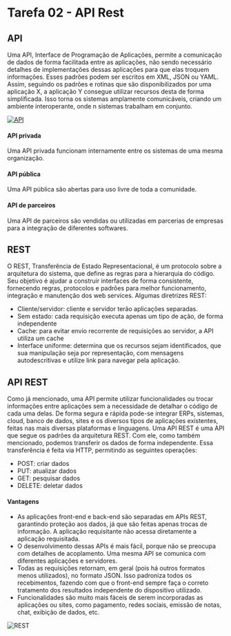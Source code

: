 # Tarefa 02 - API Rest
## API
Uma API, Interface de Programação de Aplicações, permite a comunicação de dados de forma facilitada entre as aplicações, não sendo necessário detalhes de implementações dessas aplicações para que elas troquem informações. Esses padrões podem ser escritos em XML, JSON ou YAML.
Assim, seguindo os padrões e rotinas que são disponibilizados por uma aplicação X, a aplicação Y consegue utilizar recursos desta de forma simplificada. Isso torna os sistemas amplamente comunicáveis, criando um ambiente interoperante, onde n sistemas trabalham em conjunto.

[![API](https://becode.com.br/wp-content/uploads/2017/02/API-768x520.png "API")](https://becode.com.br/wp-content/uploads/2017/02/API-768x520.png "API")

#### API privada
Uma API privada funcionam internamente entre os sistemas de uma mesma organização.

#### API pública
Uma API pública são abertas para uso livre de toda a comunidade.

#### API de parceiros
Uma API de parceiros são vendidas ou utilizadas em parcerias de empresas para a integração de diferentes softwares.

## REST
O REST, Transferência de Estado Representacional, é um protocolo sobre a arquitetura do sistema, que define as regras para a hierarquia do código. Seu objetivo é ajudar a construir interfaces de forma consistente, fornecendo regras, protocolos e padrões para melhor funcionamento, integração e manutenção dos web services. Algumas diretrizes REST:
- Cliente/servidor: cliente e servidor terão aplicações separadas.
- Sem estado: cada requisição executa apenas um tipo de ação, de forma independente
- Cache: para evitar envio recorrente de requisições ao servidor, a API utiliza um cache
- Interface uniforme: determina que os recursos sejam identificados, que sua manipulação seja por representação, com mensagens autodescritivas e utilize link para navegar pela aplicação.

## API REST
Como já mencionado, uma API permite utilizar funcionalidades ou trocar informações entre aplicações sem a necessidade de detalhar o código de cada uma delas. De forma segura e rápida pode-se integrar ERPs, sistemas, cloud, banco de dados, sites e os diversos tipos de aplicações existentes, feitas nas mais diversas plataformas e linguagens. 
Uma API REST é uma API que segue os padrões da arquitetura REST. Com ele, como também mencionado, podemos transferir os dados de forma independente. Essa transferência é feita via HTTP, permitindo as seguintes operações:
- POST: criar dados
- PUT: atualizar dados
- GET: pesquisar dados
- DELETE: deletar dados

#### Vantagens
- As aplicações front-end e back-end são separadas em APIs REST, garantindo proteção aos dados, já que são feitas apenas trocas de informação. A aplicação requisitante não acessa diretamente a aplicação requisitada.
- O desenvolvimento dessas APIs é mais fácil, porque não se preocupa com detalhes de acoplamento. Uma mesma API se comunica com diferentes aplicações e servidores.
- Todas as requisições retornam, em geral (pois há outros formatos menos utilizados), no formato JSON. Isso padroniza todos os recebimentos, fazendo com que o front-end sempre faça o correto tratamento dos resultados independente do dispositivo utilizado.
- Funcionalidades são muito mais fáceis de serem incorporadas as aplicações ou sites, como pagamento, redes sociais, emissão de notas, chat, exibição de dados, etc. 

![REST](https://www.altexsoft.com/media/2021/03/word-image.png)
